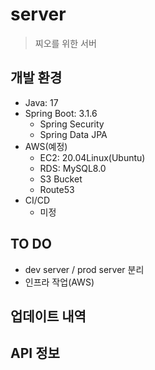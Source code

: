 # server
> 찌오를 위한 서버

## 개발 환경
- Java: 17  
- Spring Boot: 3.1.6    
  - Spring Security
  - Spring Data JPA
- AWS(예정) 
  - EC2: 20.04Linux(Ubuntu)
  - RDS: MySQL8.0
  - S3 Bucket
  - Route53
- CI/CD
  - 미정
 
## TO DO
- dev server / prod server 분리
- 인프라 작업(AWS)

## 업데이트 내역

## API 정보
